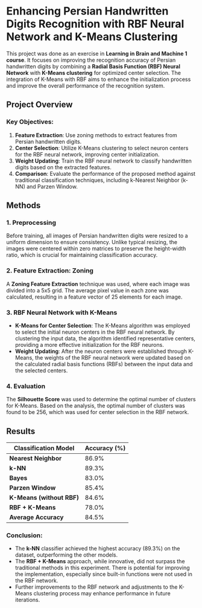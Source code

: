 # Enhancing Persian Handwritten Digits Recognition with RBF Neural Network and K-Means Clustering

This project was done as an exercise in **Learning in Brain and Machine 1 course**. It focuses on improving the recognition accuracy of Persian handwritten digits by combining a **Radial Basis Function (RBF) Neural Network** with **K-Means clustering** for optimized center selection. The integration of K-Means with RBF aims to enhance the initialization process and improve the overall performance of the recognition system.

## Project Overview

### Key Objectives:
1. **Feature Extraction**: Use zoning methods to extract features from Persian handwritten digits.
2. **Center Selection**: Utilize K-Means clustering to select neuron centers for the RBF neural network, improving center initialization.
3. **Weight Updating**: Train the RBF neural network to classify handwritten digits based on the extracted features.
4. **Comparison**: Evaluate the performance of the proposed method against traditional classification techniques, including k-Nearest Neighbor (k-NN) and Parzen Window.

## Methods

### 1. Preprocessing
Before training, all images of Persian handwritten digits were resized to a uniform dimension to ensure consistency. Unlike typical resizing, the images were centered within zero matrices to preserve the height-width ratio, which is crucial for maintaining classification accuracy.

### 2. Feature Extraction: Zoning
A **Zoning Feature Extraction** technique was used, where each image was divided into a 5x5 grid. The average pixel value in each zone was calculated, resulting in a feature vector of 25 elements for each image.

### 3. RBF Neural Network with K-Means
- **K-Means for Center Selection**: The K-Means algorithm was employed to select the initial neuron centers in the RBF neural network. By clustering the input data, the algorithm identified representative centers, providing a more effective initialization for the RBF neurons.
- **Weight Updating**: After the neuron centers were established through K-Means, the weights of the RBF neural network were updated based on the calculated radial basis functions (RBFs) between the input data and the selected centers.

### 4. Evaluation
The **Silhouette Score** was used to determine the optimal number of clusters for K-Means. Based on the analysis, the optimal number of clusters was found to be 256, which was used for center selection in the RBF network.

## Results

| Classification Model | Accuracy (%) |
|----------------------|--------------|
| **Nearest Neighbor**  | 86.9%        |
| **k-NN**              | 89.3%        |
| **Bayes**             | 83.0%        |
| **Parzen Window**     | 85.4%        |
| **K-Means (without RBF)** | 84.6%    |
| **RBF + K-Means**     | 78.0%        |
| **Average Accuracy**  | 84.5%        |

### Conclusion:
- The **k-NN** classifier achieved the highest accuracy (89.3%) on the dataset, outperforming the other models.
- The **RBF + K-Means** approach, while innovative, did not surpass the traditional methods in this experiment. There is potential for improving the implementation, especially since built-in functions were not used in the RBF network.
- Further improvements to the RBF network and adjustments to the K-Means clustering process may enhance performance in future iterations.
